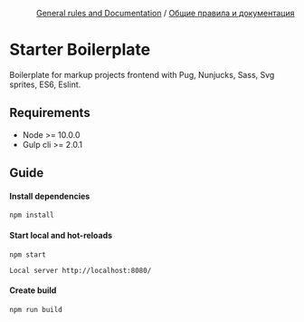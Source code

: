 <p align="right">
<a href="rules/en.md">General rules and Documentation</a> / <a href="rules/ru.md">Общие правила и документация</a>
</p>

# Starter Boilerplate
Boilerplate for markup projects frontend with Pug, Nunjucks, Sass, Svg sprites, ES6, Eslint.

## Requirements
* Node >= 10.0.0
* Gulp cli >= 2.0.1

## Guide
#### Install dependencies
```commandline
npm install
```

#### Start local and hot-reloads
```commandline
npm start
```
```commandline
Local server http://localhost:8080/
```

#### Create build
```commandline
npm run build
```
